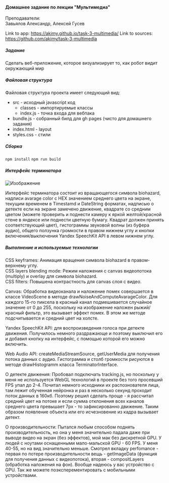 #### Домашнее задание по лекции "Мультимедиа"
Преподаватели:   
Завьялов Александр, Алексей Гусев

Link to app: https://akimy.github.io/task-3-multimedia/
Link to sources: https://github.com/akimy/task-3-multimedia

##### Задание
Сделать веб-приложение, которое визуализирует то, как робот видит окружающий мир

##### Файловая структура
Файловая структура проекта имеет следующий вид:  
* src - исходный javascript код
  * classes - импортируемые классы
  * index.js - точка входа для вебпака
* bundle.js - собранный билд для gh pages (чисто для домашнего задания)
* index.html - layout
* styles.css - стили

##### Сборка
```npm install```
```npm run build```

##### Интерфейс терминатора

![Изображение](https://i.imgur.com/nXkJTLD.jpg?1)

Интерфейс терминатора состоит из вращающегося символа biohazard, надписи avarage color с HEX значением
среднего цвета на экране, текущим временем в Timestamd и DateString форматах, надписью о детекте если на экране замечено движение, квадрате со средним цветом (можете проверить и поднести камеру к яркой желтой/красной стене в яндексе или поднести цветную бумагу. Квадрат должен принять соответствующий цвет), гистограммы звуковой волны (из буфера аудио), общего ползунка громкости в правом нижнем углу и кнопки включения/выключения Yandex SpeechKit API в левом нижнем углу.

##### Выполнение и используемые технологии
CSS keyframes: Анимация вращения символа biohazard в правом-верхнему углу.  
CSS layers blending mode: Режим наложения с canvas видеопотока (multiply) и overlay для символа biohazard.  
CSS filters: Повышена контрастность для canvas слоя с видео.

Canvas: Обработка видеоканала и наложение помех совершается в классе VideoScene в методе drawNoiseAndComputeAvarageColor. Для каждого 15-го пиксела в красный канал подмешивается случайное значение от 0 до 255, поскольку на изображение наложен рыжий/красный фильтр, это вызывает эффект помех. В этом же методе подсчитывается и средний цвет на холсте.   

Yandex SpeechKit API: для воспроизведения голоса при детекте движения. Получилось немного раздражающе и поэтому выключил его и добавил кнопку на интерфейс, с помощью которой его можно включить.   
  
Web Audio API: createMediaStreamSource, getUserMedia для получения потока данных с аудио. Гистограмма и столб громкости рисуются в методе drawHistogramm класса TerminatorInterface.  
  
О детекте движения:
Пробовал подключать tracking.js, но поскольку у меня не используется WebGL технологий в проекте без того просевший FPS упал до 2-4. Почитал немного исходники их распознователя лица, там лежит обученная нейронка и раз в несколько секунд проходит поток данных в 160кб. Поэтому решил сделать проще - я рассчитал средний цвет на потоке и если сумма отклонения всех каналов среднего цвета превышает 7px - то зафиксированно движение. Таким образом появление объекта или его исчезновение из кадра вызывает детект.

О производительности:
Пытался любым способом поднять производительность, но она у меня значительно падала даже при выводе видео на экран (без эффектов), мой мак без дискретной GPU. У людей с ноутами оснащенными мало-мальской GPU - 60 FPS. У меня 40-55, но на вид значительно меньше. Смотрел вкладку perfomance - первая по потере производительности вещь - getImageData (функция для получения данных с видеопотока), вторая - compositLayers (обработка наложения на фон). Вообще надеюсь у вас устройство с GPU. Так же можете поэксперементировать с мобильными устройствами.
  

